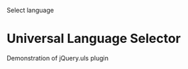 <span class="active uls-trigger">Select language</span>

Universal Language Selector
===========================

Demonstration of jQuery.uls plugin

